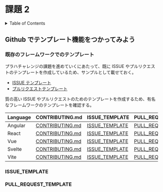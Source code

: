 # 課題 2

<!-- START doctoc generated TOC please keep comment here to allow auto update -->
<!-- DON'T EDIT THIS SECTION, INSTEAD RE-RUN doctoc TO UPDATE -->
<details>
<summary>Table of Contents</summary>

- [Github でテンプレート機能をつかってみよう](#github-%E3%81%A7%E3%83%86%E3%83%B3%E3%83%97%E3%83%AC%E3%83%BC%E3%83%88%E6%A9%9F%E8%83%BD%E3%82%92%E3%81%A4%E3%81%8B%E3%81%A3%E3%81%A6%E3%81%BF%E3%82%88%E3%81%86)
  - [既存のフレームワークでのテンプレート](#%E6%97%A2%E5%AD%98%E3%81%AE%E3%83%95%E3%83%AC%E3%83%BC%E3%83%A0%E3%83%AF%E3%83%BC%E3%82%AF%E3%81%A7%E3%81%AE%E3%83%86%E3%83%B3%E3%83%97%E3%83%AC%E3%83%BC%E3%83%88)
  - [ISSUE_TEMPLATE](#issue_template)
  - [PULL_REQUEST_TEMPLATE](#pull_request_template)

</details>
<!-- END doctoc generated TOC please keep comment here to allow auto update -->

## Github でテンプレート機能をつかってみよう

### 既存のフレームワークでのテンプレート

プラハチャレンジの課題を進めていくにあたって、既に ISSUE やプルリクエストのテンプレートを作成しているため、サンプルとして載せておく。

- [ISSUE テンプレート](https://github.com/shimopino/praha-challenges/tree/main/.github/ISSUE_TEMPLATE)
- [プルリクエストテンプレート](https://github.com/shimopino/praha-challenges/blob/main/.github/PULL_REQUEST_TEMPLATE.md)

質の高い ISSUE やプルリクエストのためのテンプレートを作成するため、有名なフレームワークのテンプレートを確認する。

| Language | CONTRIBUTING.md                                                                   | ISSUE_TEMPLATE                                                                          | PULL_REQUEST_TEMPLATE                                                                                       |
| :------- | :-------------------------------------------------------------------------------- | :-------------------------------------------------------------------------------------- | :---------------------------------------------------------------------------------------------------------- |
| Angular  | [CONTRIBUTING.md](https://github.com/angular/angular/blob/master/CONTRIBUTING.md) | [ISSUE_TEMPLATE](https://github.com/angular/angular/tree/master/.github/ISSUE_TEMPLATE) | [PULL_REQUEST_TEMPLATE.md](https://github.com/angular/angular/blob/master/.github/PULL_REQUEST_TEMPLATE.md) |
| React    | [CONTRIBUTING.md](https://github.com/facebook/react/blob/main/CONTRIBUTING.md)    | [ISSUE_TEMPLATE](https://github.com/facebook/react/tree/main/.github/ISSUE_TEMPLATE)    | [PULL_REQUEST_TEMPLATE.md](https://github.com/facebook/react/blob/main/.github/PULL_REQUEST_TEMPLATE.md)    |
| Vue      | [CONTRIBUTING.md](https://github.com/vuejs/vue/blob/dev/.github/CONTRIBUTING.md)  | [ISSUE_TEMPLATE](https://github.com/vuejs/vue/tree/dev/.github/ISSUE_TEMPLATE)          | [PULL_REQUEST_TEMPLATE.md](https://github.com/vuejs/vue/blob/dev/.github/PULL_REQUEST_TEMPLATE.md)          |
| Svelte   | [CONTRIBUTING.md](https://github.com/sveltejs/svelte/blob/master/CONTRIBUTING.md) | [ISSUE_TEMPLATE](https://github.com/sveltejs/svelte/tree/master/.github/ISSUE_TEMPLATE) | [PULL_REQUEST_TEMPLATE.md](https://github.com/sveltejs/svelte/blob/master/.github/PULL_REQUEST_TEMPLATE.md) |
| Vite     | [CONTRIBUTING.md](https://github.com/vitejs/vite/blob/main/CONTRIBUTING.md)       | [ISSUE_TEMPLATE](https://github.com/vitejs/vite/tree/main/.github/ISSUE_TEMPLATE)       | [PULL_REQUEST_TEMPLATE.md](https://github.com/vitejs/vite/blob/main/.github/PULL_REQUEST_TEMPLATE.md)       |

### ISSUE_TEMPLATE

### PULL_REQUEST_TEMPLATE
